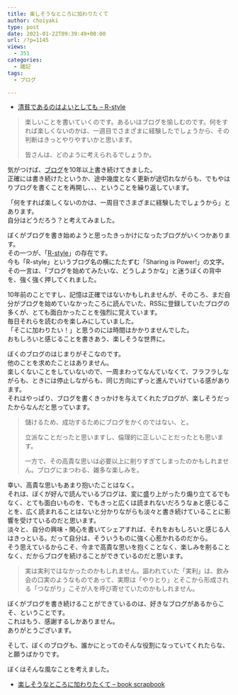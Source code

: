 ```yaml
---
title: 楽しそうなところに加わりたくて
author: choiyaki
type: post
date: 2021-01-22T09:39:49+00:00
url: /?p=1145
views:
  - 351
categories:
  - 雑記
tags:
  - ブログ

---
```

  * [清貧であるのはよいとしても – R-style][1]

> 楽しいことを書いていくのです。あるいはブログを愉しむのです。何をすれば楽しくないのかは、一週目でさまざまに経験したでしょうから、その判断はきっとやりやすいかと思います。
> 
> 皆さんは、どのように考えられるでしょうか。

気がつけば、[ブログ][2]を10年以上書き続けてきました。  
正確には書き続けたというか、途中幾度となく更新が途切れながらも、でもやはりブログを書くことを再開し、、、ということを繰り返しています。

「何をすれば楽しくないのかは、一周目でさまざまに経験したでしょうから」とあります。  
自分はどうだろう？と考えてみました。

ぼくがブログを書き始めようと思ったきっかけになったブログがいくつかあります。  
その一つが、「[R-style][3]」の存在です。  
今も「R-style」というブログ名の横にたたずむ「Sharing is Power!」の文字。  
その一言は、「ブログを始めてみたいな、どうしようかな」と迷うぼくの背中を、強く強く押してくれました。

10年前のことですし、記憶は正確ではないかもしれませんが、そのころ、まだ自分がブログを始めていなかったころに読んでいた、RSSに登録していたブログの多くが、とても面白かったことを強烈に覚えています。  
毎日それらを読むのを楽しみにしていました。  
「そこに加わりたい！」と思うのには時間はかかりませんでした。  
おもしろいと感じることを書きあう、楽しそうな世界に。

ぼくのブログのはじまりがそこなのです。  
他のことを求めたことはありません。  
楽しくないことをしていないので、一周まわってなんていなくて、フラフラしながらも、ときには停止しながらも、同じ方向にずっと進んでいけている感があります。  
それはやっぱり、ブログを書くきっかけを与えてくれたブログが、楽しそうだったからなんだと思っています。

> 儲けるため、成功するためにブログをかくのではない、と。
> 
> 立派なことだったと思いますし、倫理的に正しいことだったとも思います。
> 
> 一方で、その高貴な思いは必要以上に削りすぎてしまったのかもしれません。ブログにまつわる、雑多な楽しみを。

幸い、高貴な思いもあまり抱いたことはなく。  
それは、ぼくが好んで読んでいるブログは、変に盛り上がったり煽り立てるでもなく、とても面白いものを、でもきっと広くは読まれないだろうなぁと感じることを、広く読まれることはないと分かりながらも淡々と書き続けていることに影響を受けているのだと思います。  
淡々と、自分の興味・関心を書いてシェアすれば、それをおもしろいと感じる人はきっといる。だって自分は、そういうものに強く心惹かれるのだから。  
そう思えているからこそ、今まで高貴な思いを抱くことなく、楽しみを削ることなく、だからブログを続けることができているのだと思います。

> 実は実利ではなかったのかもしれません。謳われていた「実利」は、飲み会の口実のようなものであって、実際は「やりとり」とそこから形成される「つながり」こそが人を呼び寄せていたのかもしれません。

ぼくがブログを書き続けることができているのは、好きなブログがあるからこそ、ということです。  
これはもう、感謝するしかありません。  
ありがとうございます。

そして、ぼくのブログも、誰かにとってのそんな役割になっていてくれたらな、と願うばかりです。

ぼくはそんな風なことを考えました。

  * [楽しそうなところに加わりたくて &#8211; book scrapbook][4]

 [1]: https://rashita.net/blog/?p=30560
 [2]: https://scrapbox.io/choiyaki-hondana/%E3%83%96%E3%83%AD%E3%82%B0
 [3]: https://scrapbox.io/choiyaki-hondana/R-style
 [4]: https://scrapbox.io/choiyaki-hondana/%E6%A5%BD%E3%81%97%E3%81%9D%E3%81%86%E3%81%AA%E3%81%A8%E3%81%93%E3%82%8D%E3%81%AB%E5%8A%A0%E3%82%8F%E3%82%8A%E3%81%9F%E3%81%8F%E3%81%A6
